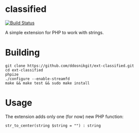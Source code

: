 # classified
[![Build Status](https://travis-ci.org/ddosnikgit/ext-classified.svg?branch=main)](https://travis-ci.org/ddosnikgit/ext-classified)

A simple extension for PHP to work with strings.

# Building
```
git clone https://github.com/ddosnikgit/ext-classified.git
cd ext-classified
phpize
./configure --enable-streamfd
make && make test && sudo make install
```

# Usage

The extension adds only one (for now) new PHP function:

``str_to_center(string $string = "") : string``
